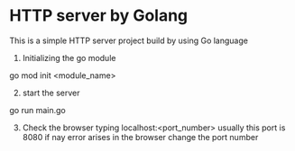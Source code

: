 
# HTTP server by Golang

This is a simple HTTP server project build by using Go language


1. Initializing the go module


go mod init <module_name>

2. start the server 

go run main.go

3. Check the browser typing localhost:<port_number> 
usually this port is 8080 if nay error arises in the browser change the port number


